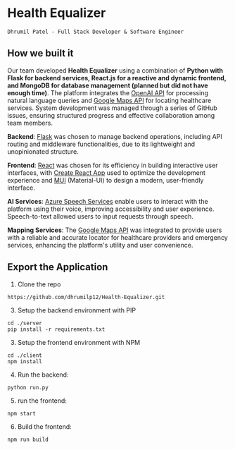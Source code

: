 # Health Equalizer
`Dhrumil Patel - Full Stack Developer & Software Engineer`<br>

## How we built it
Our team developed **Health Equalizer** using a combination of **Python with Flask for backend services, React.js for a reactive and dynamic frontend, and MongoDB for database management (planned but did not have enough time)**. The platform integrates the [OpenAI API](https://openai.com/api/) for processing natural language queries and [Google Maps API](https://developers.google.com/maps/apis-by-platform) for locating healthcare services. System development was managed through a series of GitHub issues, ensuring structured progress and effective collaboration among team members.

**Backend**: [Flask](hhttps://flask.palletsprojects.com/en/3.0.x/) was chosen to manage backend operations, including API routing and middleware functionalities, due to its lightweight and unopinionated structure.

**Frontend**: [React](https://react.dev/) was chosen for its efficiency in building interactive user interfaces, with [Create React App](https://create-react-app.dev/) used to optimize the development experience and [MUI](https://mui.com/) (Material-UI) to design a modern, user-friendly interface.

**AI Services**: [Azure Speech Services](https://learn.microsoft.com/en-us/azure/ai-services/speech-service/overview) enable users to interact with the platform using their voice, improving accessibility and user experience. Speech-to-text allowed users to input requests through speech.

**Mapping Services**: The [Google Maps API](https://developers.google.com/maps/apis-by-platform) was integrated to provide users with a reliable and accurate locator for healthcare providers and emergency services, enhancing the platform's utility and user convenience.
## Export the Application
1. Clone the repo
```
https://github.com/dhrumilp12/Health-Equalizer.git
```
3. Setup the backend environment with PIP
```
cd ./server
pip install -r requirements.txt
```
3. Setup the frontend environment with NPM
```
cd ./client
npm install
```
4. Run the backend:
```
python run.py
```
5. run the frontend:
```
npm start
```
6. Build the frontend:
```
npm run build
```

